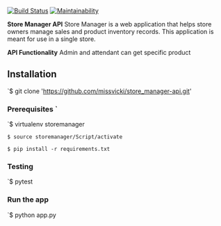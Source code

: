[![**Build Status**](https://travis-ci.org/missvicki/store_manager-api.svg?branch=161204538-admin-attendant-get-specific-product)](https://travis-ci.org/missvicki/store_manager-api) [![Maintainability](https://api.codeclimate.com/v1/badges/a68f287f8f7b9bf13c07/maintainability)](https://codeclimate.com/github/missvicki/store_manager-api/maintainability)


**Store Manager API** 
Store Manager is a web application that helps store owners manage sales and product inventory records. This application is meant for use in a single store.    


**API Functionality**
Admin and attendant can get specific product


## Installation
`$ git clone 'https://github.com/missvicki/store_manager-api.git'


### Prerequisites `

`$ virtualenv storemanager

`$ source storemanager/Script/activate`

`$ pip install -r requirements.txt`

### Testing
`$ pytest 

### Run the app

`$ python app.py



